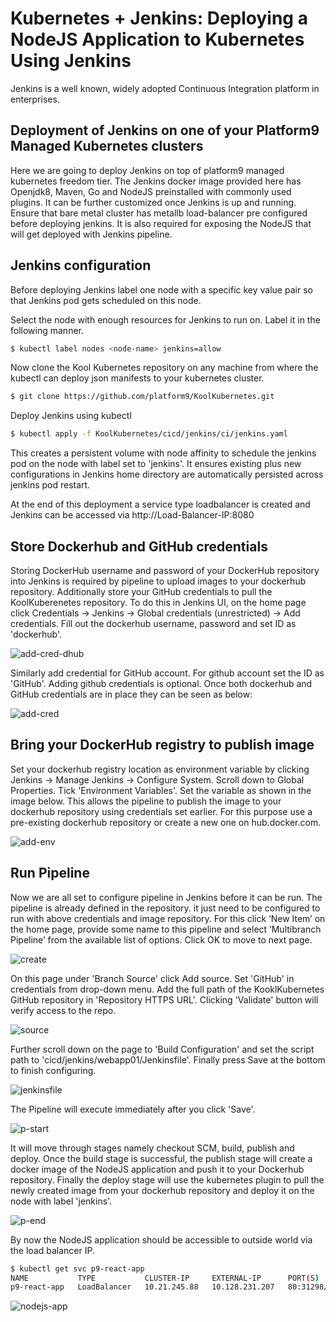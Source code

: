 # Kubernetes + Jenkins: Deploying a NodeJS Application to Kubernetes Using Jenkins

Jenkins is a well known, widely adopted Continuous Integration platform in enterprises.

## Deployment of Jenkins on one of your Platform9 Managed Kubernetes clusters
Here we are going to deploy Jenkins on top of platform9 managed kubernetes freedom tier. The Jenkins docker image provided here has Openjdk8, Maven, Go and NodeJS preinstalled with commonly used plugins. It can be further customized once Jenkins is up and running. Ensure that bare metal cluster has metallb load-balancer pre configured before deploying jenkins. It is also required for exposing the NodeJS that will get deployed with Jenkins pipeline.

## Jenkins configuration
Before deploying Jenkins label one node with a specific key value pair so that Jenkins pod gets scheduled on this node.

Select the node with enough resources for Jenkins to run on. Label it in the following manner.

```bash
$ kubectl label nodes <node-name> jenkins=allow
```
Now clone the Kool Kubernetes repository on any machine from where the kubectl can deploy json manifests to your kubernetes cluster.

```bash
$ git clone https://github.com/platform9/KoolKubernetes.git
```
Deploy Jenkins using kubectl
```bash
$ kubectl apply -f KoolKubernetes/cicd/jenkins/ci/jenkins.yaml
```
This creates a persistent volume with node affinity to schedule the jenkins pod on the node with label set to 'jenkins'. It ensures existing plus new configurations in Jenkins home directory are automatically persisted across jenkins pod restart.

At the end of this deployment a service type loadbalancer is created and Jenkins can be accessed via http://Load-Balancer-IP:8080

## Store Dockerhub and GitHub credentials
Storing DockerHub username and password of your DockerHub repository into Jenkins is required by pipeline to upload images to your dockerhub repository. Additionally store your GitHub credentials to pull the KoolKuberenetes repository. To do this in Jenkins UI, on the home page click Credentials -> Jenkins -> Global credentials (unrestricted) -> Add credentials. Fill out the dockerhub username, password and set ID as 'dockerhub'.

![add-cred-dhub](https://github.com/platform9/KoolKubernetes/blob/master/cicd/jenkins/images/add_cred_dhub.png)

Similarly add credential for GitHub account. For github account set the ID as 'GitHub'. Adding github credentials is optional. Once both dockerhub and GitHub credentials are in place they can be seen as below:

![add-cred](https://github.com/platform9/KoolKubernetes/blob/master/cicd/jenkins/images/add_cred.png)


## Bring your DockerHub registry to publish image
Set your dockerhub registry location as environment variable by clicking Jenkins -> Manage Jenkins -> Configure System. Scroll down to Global Properties. Tick 'Environment Variables'. Set the variable as shown in the image below. This allows the pipeline to publish the image to your dockerhub repository using credentials set earlier. For this purpose use a pre-existing dockerhub repository or create a new one on hub.docker.com.

![add-env](https://github.com/platform9/KoolKubernetes/blob/master/cicd/jenkins/images/dhub_loc.png)

## Run Pipeline
Now we are all set to configure pipeline in Jenkins before it can be run. The pipeline is already defined in the repository. it just need to be configured to run with above credentials and image repository. For this click ‘New Item’ on the home page,  provide some name to this pipeline and select ‘Multibranch Pipeline’ from the available list of options. Click OK to move to next page.

![create](https://github.com/platform9/KoolKubernetes/blob/master/cicd/jenkins/images/create.png)

On this page under 'Branch Source' click Add source. Set 'GitHub' in credentials from drop-down menu. Add the full path of the KooklKubernetes GitHub repository in 'Repository HTTPS URL'. Clicking 'Validate' button will verify access to the repo.

![source](https://github.com/platform9/KoolKubernetes/blob/master/cicd/jenkins/images/source.png)

Further scroll down on the page to 'Build Configuration' and set the script path to 'cicd/jenkins/webapp01/Jenkinsfile'. Finally press Save at the bottom to finish configuring.

![jenkinsfile](https://github.com/platform9/KoolKubernetes/blob/master/cicd/jenkins/images/jenkinsfile_path.png)

The Pipeline will execute immediately after you click 'Save'.

![p-start](https://github.com/platform9/KoolKubernetes/blob/master/cicd/jenkins/images/p_start.png)


It will move through stages namely checkout SCM, build, publish and deploy. Once the build stage is successful, the publish stage will create a docker image of the NodeJS application and push it to your Dockerhub repository. Finally the deploy stage will use the kubernetes plugin to pull the newly created image from your dockerhub repository and deploy it on the node with label 'jenkins'.

![p-end](https://github.com/platform9/KoolKubernetes/blob/master/cicd/jenkins/images/p_finish.png)

By now the NodeJS application should be accessible to outside world via the load balancer IP.

```bash
$ kubectl get svc p9-react-app
NAME           TYPE           CLUSTER-IP     EXTERNAL-IP      PORT(S)        AGE
p9-react-app   LoadBalancer   10.21.245.88   10.128.231.207   80:31298/TCP   13m
```


![nodejs-app](https://github.com/platform9/KoolKubernetes/blob/master/cicd/jenkins/images/nodejs-app.png)



